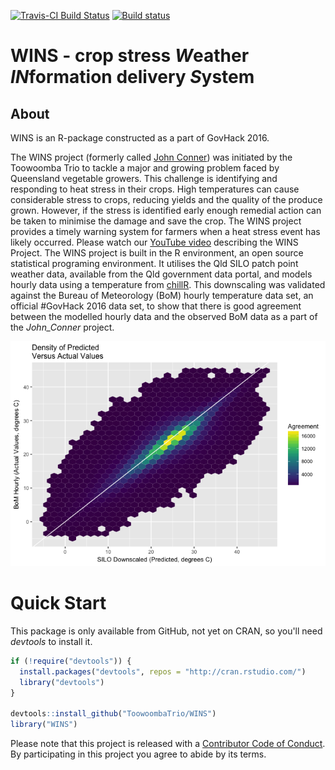 
<!-- README.md is generated from README.Rmd. Please edit that file -->
[![Travis-CI Build Status](https://travis-ci.org/ToowoombaTrio/WINS.svg?branch=master)](https://travis-ci.org/ToowoombaTrio/WINS) [![Build status](https://ci.appveyor.com/api/projects/status/sk5u0cff46v4c3ou/branch/master?svg=true)](https://ci.appveyor.com/project/adamhsparks/WINS/branch/master)

WINS - crop stress *W*eather *IN*formation delivery *S*ystem
============================================================

About
-----

WINS is an R-package constructed as a part of GovHack 2016.

The WINS project (formerly called [John Conner](https://github.com/ToowoombaTrio/John_Conner)) was initiated by the Toowoomba Trio to tackle a major and growing problem faced by Queensland vegetable growers. This challenge is identifying and responding to heat stress in their crops. High temperatures can cause considerable stress to crops, reducing yields and the quality of the produce grown. However, if the stress is identified early enough remedial action can be taken to minimise the damage and save the crop. The WINS project provides a timely warning system for farmers when a heat stress event has likely occurred. Please watch our [YouTube video](https://m.youtube.com/watch?v=yECTDHx794E%20https://github.com/ToowoombaTrio/John_Conner) describing the WINS Project. The WINS project is built in the R environment, an open source statistical programing environment. It utilises the Qld SILO patch point weather data, available from the Qld government data portal, and models hourly data using a temperature from [chillR](https://www.google.com.au/url?sa=t&rct=j&q=&esrc=s&source=web&cd=1&cad=rja&uact=8&ved=0ahUKEwiuzaPjw53OAhXHHZQKHTWSCO8QFggdMAA&url=https%3A%2F%2Fcran.r-project.org%2Fpackage%3DchillR&usg=AFQjCNEIRLgNXIVRHBXk0sqkM9Z1RiR_qw&sig2=nze6usBjw95mnsgL7u0vdQ). This downscaling was validated against the Bureau of Meteorology (BoM) hourly temperature data set, an official \#GovHack 2016 data set, to show that there is good agreement between the modelled hourly data and the observed BoM data as a part of the *John\_Conner* project.

![Comparison of hourly interpolated values versus hourly BoM data for one year](man/figures/Fit_hexbin.png)

Quick Start
===========

This package is only available from GitHub, not yet on CRAN, so you'll need *devtools* to install it.

``` r
if (!require("devtools")) {
  install.packages("devtools", repos = "http://cran.rstudio.com/") 
  library("devtools")
}

devtools::install_github("ToowoombaTrio/WINS")
library("WINS")
```

Please note that this project is released with a [Contributor Code of Conduct](CONDUCT.md). By participating in this project you agree to abide by its terms.
